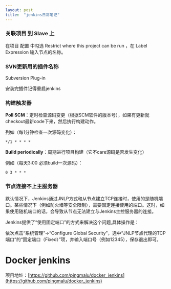 ```yaml
---
layout: post
title:  "jenkins日常笔记"
---
```


### 关联项目 到 Slave 上

在项目 配置 中勾选 Restrict where this project can be run ，在 Label Expression 输入节点的名称。

### SVN更新用的插件名称

Subversion Plug-in

安装完插件记得重启jenkins

### 构建触发器

**Poll SCM**：定时检查源码变更（根据SCM软件的版本号），如果有更新就checkout最新code下来，然后执行构建动作。

列如（每1分钟检查一次源码变化）：

	*/1 * * * *
 
**Build periodically**：周期进行项目构建（它不care源码是否发生变化）

例如（每天3:00 必须build一次源码）：

	0 3 * * *

### 节点连接不上主服务器

默认情况下，Jenkins通过JNLP方式和从节点建立TCP连接时，使用的是随机端口。某些情况下（例如防火墙等安全限制），需要固定连接使用的端口。这时，如果使用随机端口的话，会导致从节点无法建立与Jenkins主控服务器的连接。

Jenkins提供了“使用固定端口”的方式来解决这个问题,具体操作是：

依次点击“系统管理”->“Configure Global Security”，选中“JNLP节点代理的TCP端口”的“固定端口（Fixed）”项，并输入端口号（例如12345），保存退出即可。


# Docker jenkins

项目地址：[https://github.com/pingmalu/docker_jenkins](https://github.com/pingmalu/docker_jenkins)